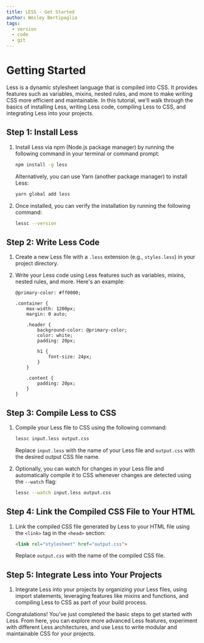 ```yaml
---
title: LESS - Get Started
author: Wesley Bertipaglia
tags:
  - version
  - code
  - git
---
```

# Getting Started

Less is a dynamic stylesheet language that is compiled into CSS. It provides features such as variables, mixins, nested rules, and more to make writing CSS more efficient and maintainable. In this tutorial, we'll walk through the basics of installing Less, writing Less code, compiling Less to CSS, and integrating Less into your projects.

## Step 1: Install Less

1. Install Less via npm (Node.js package manager) by running the following command in your terminal or command prompt:

    ```bash
    npm install -g less
    ```

   Alternatively, you can use Yarn (another package manager) to install Less:

    ```bash
    yarn global add less
    ```

2. Once installed, you can verify the installation by running the following command:

    ```bash
    lessc --version
    ```

## Step 2: Write Less Code

1. Create a new Less file with a `.less` extension (e.g., `styles.less`) in your project directory.

2. Write your Less code using Less features such as variables, mixins, nested rules, and more. Here's an example:

    ```less
    @primary-color: #ff0000;

    .container {
        max-width: 1200px;
        margin: 0 auto;

        .header {
            background-color: @primary-color;
            color: white;
            padding: 20px;

            h1 {
                font-size: 24px;
            }
        }

        .content {
            padding: 20px;
        }
    }
    ```

## Step 3: Compile Less to CSS

1. Compile your Less file to CSS using the following command:

    ```bash
    lessc input.less output.css
    ```

   Replace `input.less` with the name of your Less file and `output.css` with the desired output CSS file name.

2. Optionally, you can watch for changes in your Less file and automatically compile it to CSS whenever changes are detected using the `--watch` flag:

    ```bash
    lessc --watch input.less output.css
    ```

## Step 4: Link the Compiled CSS File to Your HTML

1. Link the compiled CSS file generated by Less to your HTML file using the `<link>` tag in the `<head>` section:

    ```html
    <link rel="stylesheet" href="output.css">
    ```

   Replace `output.css` with the name of the compiled CSS file.

## Step 5: Integrate Less into Your Projects

1. Integrate Less into your projects by organizing your Less files, using import statements, leveraging features like mixins and functions, and compiling Less to CSS as part of your build process.

Congratulations! You've just completed the basic steps to get started with Less. From here, you can explore more advanced Less features, experiment with different Less architectures, and use Less to write modular and maintainable CSS for your projects.
